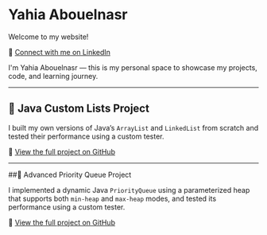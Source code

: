 # Yahia Abouelnasr

Welcome to my website!

💼 [Connect with me on LinkedIn](https://www.linkedin.com/in/yahia-abouelnasr-348956272)


I'm Yahia Abouelnasr — this is my personal space to showcase my projects, code, and learning journey.

---

## 🧰 Java Custom Lists Project

I built my own versions of Java’s `ArrayList` and `LinkedList` from scratch and tested their performance using a custom tester.

🔗 [View the full project on GitHub](https://github.com/YahiaAbouelnasr/CustomLists.Java)

---

##🧮 Advanced Priority Queue Project

I implemented a dynamic Java `PriorityQueue` using a parameterized heap that supports both `min-heap` and `max-heap` modes, and tested its performance using a custom tester.

🔗 [View the full project on GitHub](https://github.com/YahiaAbouelnasr/Advanced-Priority-Queue-Java)

